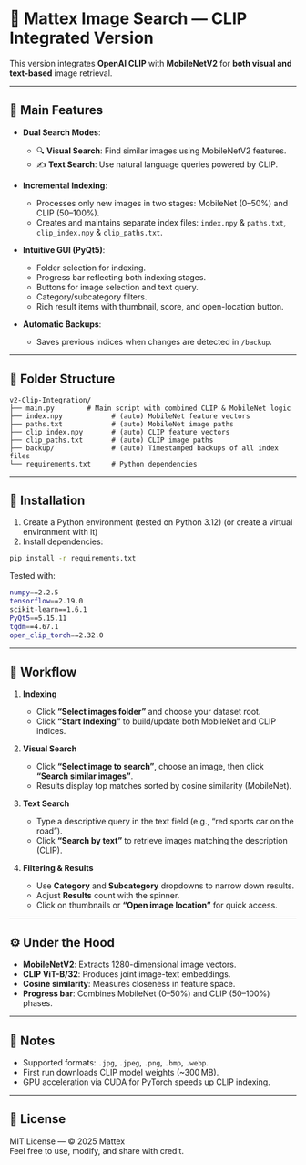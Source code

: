 # 🔹 Mattex Image Search — CLIP Integrated Version

This version integrates **OpenAI CLIP** with **MobileNetV2** for **both visual and text-based** image retrieval.

---

## 🚀 Main Features

- **Dual Search Modes**:
  - 🔍 **Visual Search**: Find similar images using MobileNetV2 features.
  - ✍️ **Text Search**: Use natural language queries powered by CLIP.

- **Incremental Indexing**:
  - Processes only new images in two stages: MobileNet (0–50%) and CLIP (50–100%).
  - Creates and maintains separate index files: `index.npy` & `paths.txt`, `clip_index.npy` & `clip_paths.txt`.

- **Intuitive GUI (PyQt5)**:
  - Folder selection for indexing.
  - Progress bar reflecting both indexing stages.
  - Buttons for image selection and text query.
  - Category/subcategory filters.
  - Rich result items with thumbnail, score, and open-location button.

- **Automatic Backups**:
  - Saves previous indices when changes are detected in `/backup`.

---

## 📂 Folder Structure

```
v2-Clip-Integration/
├── main.py        # Main script with combined CLIP & MobileNet logic
├── index.npy            # (auto) MobileNet feature vectors
├── paths.txt            # (auto) MobileNet image paths
├── clip_index.npy       # (auto) CLIP feature vectors
├── clip_paths.txt       # (auto) CLIP image paths
├── backup/              # (auto) Timestamped backups of all index files
└── requirements.txt     # Python dependencies
```

---

## 🔧 Installation

1. Create a Python environment (tested on Python 3.12) (or create a virtual environment with it)
2. Install dependencies:

```bash
pip install -r requirements.txt
```

Tested with:
```bash
numpy==2.2.5
tensorflow==2.19.0
scikit-learn==1.6.1
PyQt5==5.15.11
tqdm==4.67.1
open_clip_torch==2.32.0
```
---

## 📖 Workflow

1. **Indexing**  
   - Click **“Select images folder”** and choose your dataset root.  
   - Click **“Start Indexing”** to build/update both MobileNet and CLIP indices.  

2. **Visual Search**  
   - Click **“Select image to search”**, choose an image, then click **“Search similar images”**.  
   - Results display top matches sorted by cosine similarity (MobileNet).

3. **Text Search**  
   - Type a descriptive query in the text field (e.g., “red sports car on the road”).  
   - Click **“Search by text”** to retrieve images matching the description (CLIP).

4. **Filtering & Results**  
   - Use **Category** and **Subcategory** dropdowns to narrow down results.  
   - Adjust **Results** count with the spinner.  
   - Click on thumbnails or **“Open image location”** for quick access.

---

## ⚙️ Under the Hood

- **MobileNetV2**: Extracts 1280-dimensional image vectors.
- **CLIP ViT-B/32**: Produces joint image-text embeddings.
- **Cosine similarity**: Measures closeness in feature space.
- **Progress bar**: Combines MobileNet (0–50%) and CLIP (50–100%) phases.

---

## 📝 Notes

- Supported formats: `.jpg`, `.jpeg`, `.png`, `.bmp`, `.webp`.
- First run downloads CLIP model weights (~300 MB).
- GPU acceleration via CUDA for PyTorch speeds up CLIP indexing.

---

## 📄 License

MIT License — © 2025 Mattex  
Feel free to use, modify, and share with credit.
